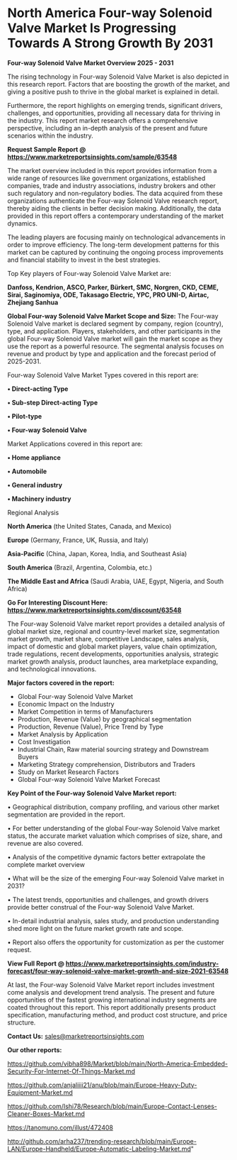 # North America Four-way Solenoid Valve Market Is Progressing Towards A Strong Growth By 2031

<Strong> Four-way Solenoid Valve Market Overview 2025 - 2031</strong>

The rising technology in Four-way Solenoid Valve Market is also depicted in this research report. Factors that are boosting the growth of the market, and giving a positive push to thrive in the global market is explained in detail.

Furthermore, the report highlights on emerging trends, significant drivers, challenges, and opportunities, providing all necessary data for thriving in the industry. This report market research offers a comprehensive perspective, including an in-depth analysis of the present and future scenarios within the industry.

<strong>Request Sample Report @ <a href=https://www.marketreportsinsights.com/sample/63548>https://www.marketreportsinsights.com/sample/63548</a></strong>

The market overview included in this report provides information from a wide range of resources like government organizations, established companies, trade and industry associations, industry brokers and other such regulatory and non-regulatory bodies. The data acquired from these organizations authenticate the Four-way Solenoid Valve research report, thereby aiding the clients in better decision making. Additionally, the data provided in this report offers a contemporary understanding of the market dynamics.

The leading players are focusing mainly on technological advancements in order to improve efficiency. The long-term development patterns for this market can be captured by continuing the ongoing process improvements and financial stability to invest in the best strategies.

Top Key players of Four-way Solenoid Valve Market are:

<strong>Danfoss, Kendrion, ASCO, Parker, Bürkert, SMC, Norgren, CKD, CEME, Sirai, Saginomiya, ODE, Takasago Electric, YPC, PRO UNI-D, Airtac, Zhejiang Sanhua</strong>

<strong><b>Global Four-way Solenoid Valve Market Scope and Size:</b></strong>
The Four-way Solenoid Valve market is declared segment by company, region (country), type, and application. Players, stakeholders, and other participants in the global Four-way Solenoid Valve market will gain the market scope as they use the report as a powerful resource. The segmental analysis focuses on revenue and product by type and application and the forecast period of 2025-2031.

Four-way Solenoid Valve Market Types covered in this report are:

<strong>• Direct-acting Type

• Sub-step Direct-acting Type

• Pilot-type

• Four-way Solenoid Valve</strong>

Market Applications covered in this report are:

<strong>• Home appliance

• Automobile

• General industry

• Machinery industry</strong> 

Regional Analysis

<strong>North America</strong> (the United States, Canada, and Mexico)

<strong>Europe</strong> (Germany, France, UK, Russia, and Italy)

<strong>Asia-Pacific</strong> (China, Japan, Korea, India, and Southeast Asia)

<strong>South America</strong> (Brazil, Argentina, Colombia, etc.)

<strong>The Middle East and Africa</strong> (Saudi Arabia, UAE, Egypt, Nigeria, and South Africa)

<strong>Go For Interesting Discount Here: <a href=https://www.marketreportsinsights.com/discount/63548>https://www.marketreportsinsights.com/discount/63548</a></strong>

The Four-way Solenoid Valve market report provides a detailed analysis of global market size, regional and country-level market size, segmentation market growth, market share, competitive Landscape, sales analysis, impact of domestic and global market players, value chain optimization, trade regulations, recent developments, opportunities analysis, strategic market growth analysis, product launches, area marketplace expanding, and technological innovations.

<strong><b>Major factors covered in the report:</b></strong>
<ul>
  <li>Global Four-way Solenoid Valve Market </li>
  <li>Economic Impact on the Industry</li>
  <li>Market Competition in terms of Manufacturers</li>
  <li>Production, Revenue (Value) by geographical segmentation</li>
  <li>Production, Revenue (Value), Price Trend by Type</li>
  <li>Market Analysis by Application</li>
  <li>Cost Investigation</li>
  <li>Industrial Chain, Raw material sourcing strategy and Downstream Buyers</li>
  <li>Marketing Strategy comprehension, Distributors and Traders</li>
  <li>Study on Market Research Factors</li>
  <li>Global Four-way Solenoid Valve Market Forecast</li>
</ul>

<strong><b>Key Point of the Four-way Solenoid Valve Market report:</b></strong>

• Geographical distribution, company profiling, and various other market segmentation are provided in the report.

• For better understanding of the global Four-way Solenoid Valve market status, the accurate market valuation which comprises of size, share, and revenue are also covered.

• Analysis of the competitive dynamic factors better extrapolate the complete market overview

• What will be the size of the emerging Four-way Solenoid Valve market in 2031?

• The latest trends, opportunities and challenges, and growth drivers provide better construal of the Four-way Solenoid Valve Market.

• In-detail industrial analysis, sales study, and production understanding shed more light on the future market growth rate and scope.

• Report also offers the opportunity for customization as per the customer request.

<strong><b>View Full Report @ <a href=https://www.marketreportsinsights.com/industry-forecast/four-way-solenoid-valve-market-growth-and-size-2021-63548>https://www.marketreportsinsights.com/industry-forecast/four-way-solenoid-valve-market-growth-and-size-2021-63548</a></b></strong>


At last, the Four-way Solenoid Valve Market report includes investment come analysis and development trend analysis. The present and future opportunities of the fastest growing international industry segments are coated throughout this report. This report additionally presents product specification, manufacturing method, and product cost structure, and price structure.

<strong>Contact Us:</strong>
sales@marketreportsinsights.com

<strong>Our other reports:</strong>

<a href=https://github.com/vibha898/Market/blob/main/North-America-Embedded-Security-For-Internet-Of-Things-Market.md>https://github.com/vibha898/Market/blob/main/North-America-Embedded-Security-For-Internet-Of-Things-Market.md</a>

<a href=https://github.com/anjaliiii21/anu/blob/main/Europe-Heavy-Duty-Equipment-Market.md>https://github.com/anjaliiii21/anu/blob/main/Europe-Heavy-Duty-Equipment-Market.md</a>

<a href=https://github.com/Ishi78/Research/blob/main/Europe-Contact-Lenses-Cleaner-Boxes-Market.md>https://github.com/Ishi78/Research/blob/main/Europe-Contact-Lenses-Cleaner-Boxes-Market.md</a>

<a href=https://tanomuno.com/illust/472408>https://tanomuno.com/illust/472408</a>

<a href=http://github.com/arha237/trending-research/blob/main/Europe-LAN/Europe-Handheld/Europe-Automatic-Labeling-Market.md>http://github.com/arha237/trending-research/blob/main/Europe-LAN/Europe-Handheld/Europe-Automatic-Labeling-Market.md</a>"
